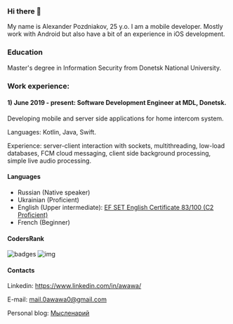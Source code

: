 ### Hi there 👋

My name is Alexander Pozdniakov, 25 y.o. I am a mobile developer. Mostly work with Android but also have a bit of an experience in iOS development.

### Education
Master's degree in Information Security from Donetsk National University.

### Work experience:

#### 1) June 2019 - present: Software Development Engineer at MDL, Donetsk.
Developing mobile and server side applications for home intercom system.

Languages: Kotlin, Java, Swift.

Experience: server-client interaction with sockets, multithreading, low-load databases, FCM cloud messaging, client side background processing, simple live audio processing.

#### Languages

* Russian (Native speaker)
* Ukrainian (Proficient)
* English (Upper intermediate): [EF SET English Certificate 83/100 (C2 Proficient)](https://www.efset.org/cert/ddkyVJ)
* French (Beginner)

#### CodersRank
![badges](https://cr-ss-service.azurewebsites.net/api/ScreenShot?widget=summary&username=0awawa0)
![img](https://cr-skills-chart-widget.azurewebsites.net/api/api?username=0awawa0&skills=Java,Kotlin,Python,Swift&bg=%23dbdbdb&width=1280&height=720&padding=24)

#### Contacts

Linkedin: https://www.linkedin.com/in/awawa/

E-mail: mail.0awawa0@gmail.com

Personal blog: [Мысленарий](https://t.me/thinkatorium)
